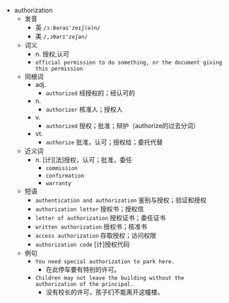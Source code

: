 - authorization
  - 发音
    - 英 `/ɔːθəraɪ'zeɪʃ(ə)n/`
    - 美 `/,ɔθərɪ'zeʃən/`
  - 词义
    - n. 授权,认可
    - `official permission to do something, or the document giving this permission`
  - 同根词
    - adj.
      - `authorized` 经授权的；经认可的
    - n.
      - `authorizer` 核准人；授权人
    - v.
      - `authorized` 授权；批准；辩护（authorize的过去分词）
    - vt.
      - `authorize` 批准，认可；授权给；委托代替
  - 近义词
    - n. [计][法]授权，认可；批准，委任
      - `commission`
      - `confirmation`
      - `warranty`
  - 短语
    - `authentication and authorization` 鉴别与授权；验证和授权 
    - `authorization letter` 授权书；授权信 
    - `letter of authorization` 授权证书；委任证书 
    - `written authorization` 授权书；核准书 
    - `access authorization` 存取授权；访问权限 
    - `authorization code` [计]授权代码 
  - 例句
    - `You need special authorization to park here.`
      - 在此停车要有特别的许可。
    - `Children may not leave the building without the authorization of the principal.`
      - 没有校长的许可，孩子们不能离开这幢楼。

